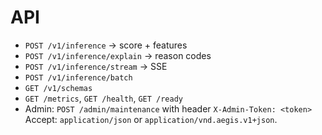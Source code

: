 # API
- `POST /v1/inference` → score + features
- `POST /v1/inference/explain` → reason codes
- `POST /v1/inference/stream` → SSE
- `POST /v1/inference/batch`
- `GET /v1/schemas`
- `GET /metrics`, `GET /health`, `GET /ready`
- Admin: `POST /admin/maintenance` with header `X-Admin-Token: <token>`
Accept: `application/json` or `application/vnd.aegis.v1+json`.
